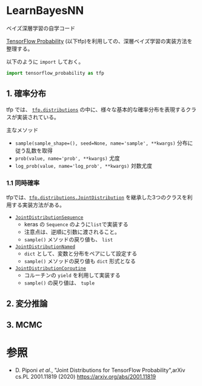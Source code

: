 # LearnBayesNN
ベイズ深層学習の自学コード

[TensorFlow Probability](https://www.tensorflow.org/probability) (以下tfp)を利用しての、深層ベイズ学習の実装方法を整理する。

以下のように `import` しておく。
```python
import tensorflow_probability as tfp
```

## 1. 確率分布
tfp では、 [`tfp.distributions`](https://www.tensorflow.org/probability/api_docs/python/tfp/distributions) の中に、様々な基本的な確率分布を表現するクラスが実装されている。

主なメソッド
- `sample(sample_shape=(), seed=None, name='sample', **kwargs)` 分布に従う乱数を取得
- `prob(value, name='prob', **kwargs)` 尤度
- `log_prob(value, name='log_prob', **kwargs)` 対数尤度

### 1.1 同時確率
tfpでは、[`tfp.distributions.JointDistribution`](https://www.tensorflow.org/probability/api_docs/python/tfp/distributions/JointDistribution) を継承した3つのクラスを利用する実装方法がある。

* [`JointDistributionSequence`](https://www.tensorflow.org/probability/api_docs/python/tfp/distributions/JointDistributionSequential)
  * keras の `Sequence` のように`list`で実装する
  * 注意点は、逆順に引数に渡されること。
  * `sample()` メソッドの戻り値も、 `list`
* [`JointDistributionNamed`](https://www.tensorflow.org/probability/api_docs/python/tfp/distributions/JointDistributionNamed)
  * `dict` として、変数と分布をペアにして設定する
  * `sample()` メソッドの戻り値も `dict` 形式となる
* [`JointDistributionCoroutine`](https://www.tensorflow.org/probability/api_docs/python/tfp/distributions/JointDistributionCoroutine)
  * コルーチンの `yield` を利用して実装する
  * `sample()` の戻り値は、 `tuple`

## 2. 変分推論

## 3. MCMC

# 参照
* D. Piponi _et al_., "Joint Distributions for TensorFlow Probability",arXiv cs.PL 2001.11819 (2020) https://arxiv.org/abs/2001.11819
